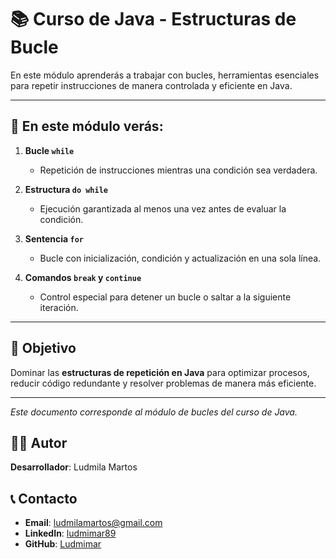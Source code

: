 # 📚 Curso de Java - Estructuras de Bucle

En este módulo aprenderás a trabajar con bucles, herramientas esenciales para repetir instrucciones de manera controlada y eficiente en Java.

---

## 🔎 En este módulo verás:

1. **Bucle `while`**  
   - Repetición de instrucciones mientras una condición sea verdadera.  

2. **Estructura `do while`**  
   - Ejecución garantizada al menos una vez antes de evaluar la condición.  

3. **Sentencia `for`**  
   - Bucle con inicialización, condición y actualización en una sola línea.  

4. **Comandos `break` y `continue`**  
   - Control especial para detener un bucle o saltar a la siguiente iteración.  

---

## 🎯 Objetivo
Dominar las **estructuras de repetición en Java** para optimizar procesos, reducir código redundante y resolver problemas de manera más eficiente.  

---

*Este documento corresponde al módulo de bucles del curso de Java.*

## 👨‍💻 Autor

**Desarrollador**: Ludmila Martos  

## 📞 Contacto

- **Email**: [ludmilamartos@gmail.com](mailto:ludmilamartos@gmail.com)
- **LinkedIn**: [ludmimar89](https://www.linkedin.com/in/ludmimar89/)
- **GitHub**: [Ludmimar](https://github.com/Ludmimar)

